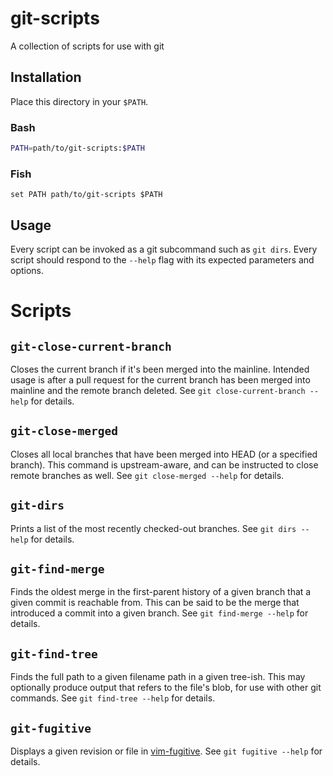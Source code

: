 # git-scripts

A collection of scripts for use with git

## Installation

Place this directory in your `$PATH`.

### Bash

```sh
PATH=path/to/git-scripts:$PATH
```
### Fish

```fish
set PATH path/to/git-scripts $PATH
```

## Usage

Every script can be invoked as a git subcommand such as `git dirs`. Every script
should respond to the `--help` flag with its expected parameters and options.

# Scripts

## `git-close-current-branch`

Closes the current branch if it's been merged into the mainline. Intended usage
is after a pull request for the current branch has been merged into mainline and
the remote branch deleted. See `git close-current-branch --help` for details.

## `git-close-merged`

Closes all local branches that have been merged into HEAD (or a specified
branch). This command is upstream-aware, and can be instructed to close remote
branches as well. See `git close-merged --help` for details.

## `git-dirs`

Prints a list of the most recently checked-out branches. See `git dirs --help`
for details.

## `git-find-merge`

Finds the oldest merge in the first-parent history of a given branch that a
given commit is reachable from. This can be said to be the merge that introduced
a commit into a given branch. See `git find-merge --help` for details.

## `git-find-tree`

Finds the full path to a given filename path in a given tree-ish. This may
optionally produce output that refers to the file's blob, for use with other git
commands. See `git find-tree --help` for details.

## `git-fugitive`

Displays a given revision or file in [vim-fugitive][]. See `git fugitive --help`
for details.

[vim-fugitive]: https://github.com/tpope/vim-fugitive
